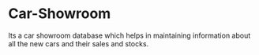 # Car-Showroom
Its a car showroom database which helps in maintaining information about all the new cars and their sales and stocks. 
